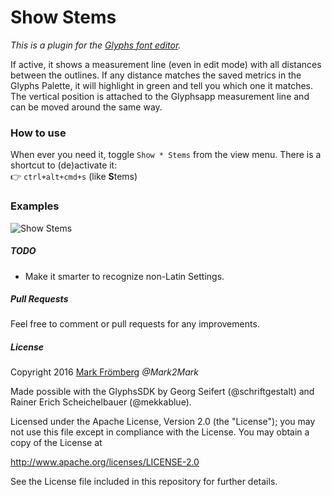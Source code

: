 # Show Stems

*This is a plugin for the [Glyphs font editor](http://glyphsapp.com/).*  

If active, it shows a measurement line (even in edit mode) with all distances between the outlines. If any distance matches the saved metrics in the Glyphs Palette, it will highlight in green and tell you which one it matches.
The vertical position is attached to the Glyphsapp measurement line and can be moved around the same way.

### How to use

When ever you need it, toggle `Show * Stems` from the view menu. There is a shortcut to (de)activate it:  
:point_right: `ctrl+alt+cmd+s` (like **S**tems)

### Examples

![Show Stems](https://github.com/Mark2Mark/Show-Stems/blob/master/Images/Show%20Stems%2001.gif "Show Stems")

##### TODO

- Make it smarter to recognize non-Latin Settings.

##### Pull Requests

Feel free to comment or pull requests for any improvements.

##### License

Copyright 2016 [Mark Frömberg](http://www.markfromberg.com/) *@Mark2Mark*

Made possible with the GlyphsSDK by Georg Seifert (@schriftgestalt) and Rainer Erich Scheichelbauer (@mekkablue).

Licensed under the Apache License, Version 2.0 (the "License");
you may not use this file except in compliance with the License.
You may obtain a copy of the License at

http://www.apache.org/licenses/LICENSE-2.0

See the License file included in this repository for further details.
